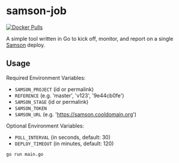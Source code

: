 # samson-job


[![Docker Pulls](https://img.shields.io/docker/pulls/ragurney/samson-job.svg)](https://hub.docker.com/r/ragurney/samson-job/)

A simple tool written in Go to kick off, monitor, and report on a single [Samson](https://github.com/zendesk/samson)
deploy.

## Usage
Required Environment Variables:
* `SAMSON_PROJECT` (id or permalink)
* `REFERENCE` (e.g. 'master', 'v123', '9e44cb0fe')
* `SAMSON_STAGE` (id or permalink)
* `SAMSON_TOKEN`
* `SAMSON_URL` (e.g. 'https://samson.cooldomain.org')

Optional Environment Variables:
* `POLL_INTERVAL` (in seconds, default: 30)
* `DEPLOY_TIMEOUT` (in minutes, default: 120)

`go run main.go`
